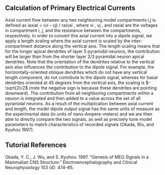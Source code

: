 ## Calculation of Primary Electrical Currents ##

Axial current flow between any two neighboring model compartments i,j is defined as iaxial = (vi - vj) / raxial , where vi , vj , and raxial are the voltages in compartment i, j, and the resistance between the compartments, respectively. In order to convert this axial current into a dipole signal, we apply a length scaling where the axial current is scaled by the inter-compartment distance along the vertical axis. The length scaling means that for the longer apical dendrites of layer 5 pyramidal neurons, the contribution will be larger than from the shorter layer 2/3 pyramidal neuron apical dendrites. Note that the orientation of the dendrites relative to the vertical axis also influences the contribution to the dipole signal. For example, the horizontally-oriented oblique dendrites which do not have any vertical length component, do not contribute to the dipole signal, whereas for basal dendrites oriented at 45 degrees from the vertical axis, the scaling is $-\sqrt{2}/2$ (note the negative sign is because these dendrites are pointing downward). The contribution from all neighboring compartments within a neuron is integrated and then added to a value across the set of all pyramidal neurons. As a result of the multiplication between axial current and length, the model dipole output signal has the same units of measure as the experimental data (in units of nano-Ampere-meters) and we are then able to directly compare the two signals, as well as precisely tune model parameters to match characteristics of recorded signals (Okada, Wu, and Kyuhou 1997).


## Tutorial References ##

Okada, Y. C., J. Wu, and S. Kyuhou. 1997. “Genesis of MEG Signals in a Mammalian CNS Structure.” Electroencephalography and Clinical Neurophysiology 103 (4): 474–85.

<br><br>
